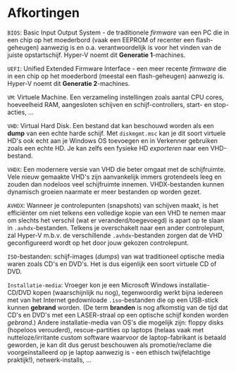 # Afkortingen

`BIOS`: Basic Input Output System - de traditionele *firmware* van een PC die in een chip op het moederbord (vaak een EEPROM of recenter een flash-geheugen) aanwezig is en o.a. verantwoordelijk is voor het vinden van de juiste opstartschijf. Hyper-V noemt dit **Generatie 1**-machines.

`UEFI`: Unified Extended Firmware Interface - een meer recente *firmware*  die in een chip op het moederbord (meestal een flash-geheugen) aanwezig is. Hyper-V noemt dit **Generatie 2**-machines.

`VM`: Virtuele Machine. Een verzameling instellingen zoals aantal CPU cores, hoeveelheid RAM, aangesloten schijven en schijf-controllers, start- en stop-acties, ...

`VHD`: Virtual Hard Disk. Een bestand dat kan beschouwd worden als een **dump** van een echte harde schijf. Met `diskmgmt.msc` kan je dit soort virtuele HD's ook echt aan je Windows OS toevoegen en in Verkenner gebruiken zoals een echte HD. Je kan zelfs een fysieke HD *exporteren* naar een VHD-bestand.

`VHDX`: Een modernere versie van VHD die beter omgaat met de schijfruimte. Vele nieuw gemaakte VHD's zijn aanvankelijk immers grotendeels leeg en zouden dan nodeloos veel schijfruimte innemen. VHDX-bestanden kunnen dynamisch groeien naarmate er meer bestanden op worden gezet.

`AVHDX`: Wanneer je controlepunten (snapshots) van schijven maakt, is het efficiënter om niet telkens een volledige kopie van een VHD te nemen maar om slechts het verschil (wat er veranderd/toegevoegd) is apart op te slaan in `.avhdx`-bestanden. Telkens je overschakelt naar een ander controlepunt, zal Hyper-V m.b.v. de verschillende `.avhdx`-bestanden zorgen dat de VHD geconfigureerd wordt op het door jouw gekozen controlepunt.

`ISO`-bestanden: schijf-images (*dumps*) van wat traditioneel optische media waren zoals CD's en DVD's. Het is dus eigenlijk een soort virtuele CD of DVD.

`Installatie-media`: Vroeger kon je  een Microsoft Windows installatie-CD/DVD kopen (waarschijnlijk nu nog), tegenwoordig werkt bijna iedereen met van het Internet gedownloade `.iso`-bestanden die op een USB-stick kunnen **gebrand** worden. (De term **branden** is nog afkomstig van de tijd dat CD's en DVD's met een LASER-straal op een optische schijf konden worden *gebrand*.) Andere installatie-media van OS's die mogelijk zijn: floppy disks (hopeloos verouderd), rescue-partities op laptops (helaas vaak met nutteloze/irritante custom software waarvoor de laptop-fabrikant is betaald geworden, je kan dit dus gerust beschouwen als promotie/reclame die voorgeïnstalleerd op je laptop aanwezig is - een ethisch twijfelachtige praktijk!), netwerk-installs, ...







